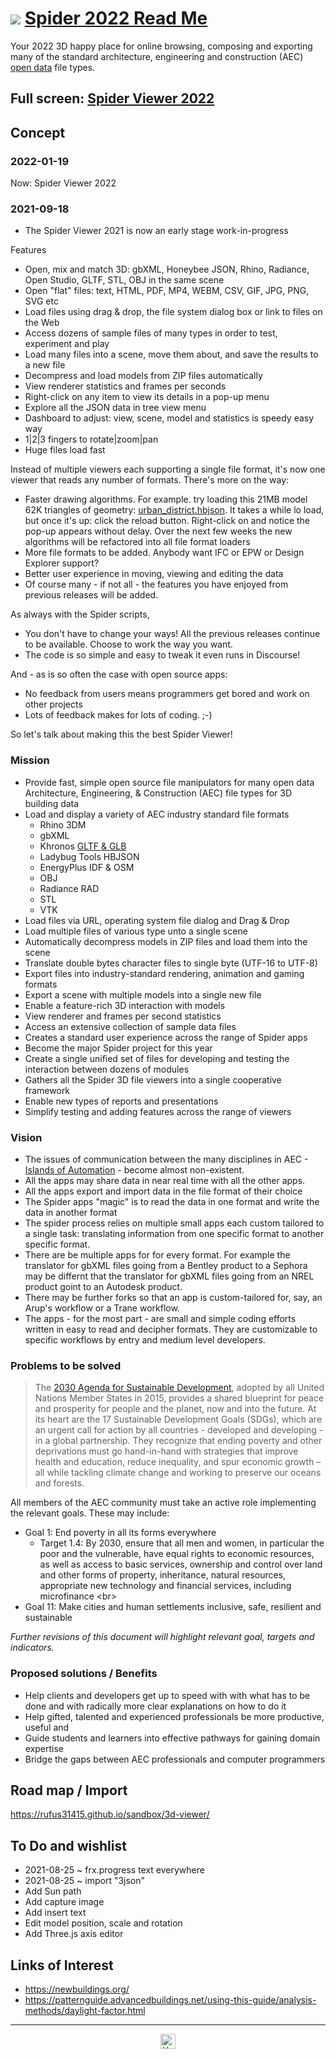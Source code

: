 # [![](https://pushme-pullyou.github.io/tootoo-2022/assets/icons/mark-github.svg )](https://github.com/ladybug-tools/spider-2022/ "Source code on GitHub" ) [Spider 2022 Read Me]( https://ladybug-tools.github.io/spider-2022/ "Home page" )

Your 2022 3D happy place for online browsing, composing and exporting many of the standard architecture, engineering and construction (AEC) [open data]( https://en.wikipedia.org/wiki/Open_data ) file types.

## Full screen: [Spider Viewer 2022]( https://ladybug.tools/spider-2022/spider-viewer/)


<!--@@@
<iframe id=ifr src=https://ladybug.tools/spider-2022/spider-viewer/ class="iframe-resize" ></iframe>
_Lissajous Orbits_

@@@-->

<!--

[Dev Version]( https://ladybug.tools/spider-2022/dev/ )

<button onclick='ifr.contentWindow.location.hash="https://cdn.jsdelivr.net/gh/ladybug-tools/3d-models@master/hbjson-sample-files/2022/demo05.hbjson"' >cityscape  ~ demo05</button>
-->


## Concept

### 2022-01-19

Now: Spider Viewer 2022

### 2021-09-18

* The Spider Viewer 2021 is now an early stage work-in-progress

Features
* Open, mix and match 3D: gbXML, Honeybee JSON, Rhino, Radiance, Open Studio, GLTF, STL, OBJ in the same scene
* Open "flat" files: text, HTML, PDF, MP4, WEBM, CSV, GIF, JPG, PNG, SVG etc
* Load files using drag & drop, the file system dialog box or link to files on the Web
* Access dozens of sample files of many types in order to test, experiment and play
* Load many files into a scene, move them about, and save the results to a new file
* Decompress and load models from ZIP files automatically
* View renderer statistics and frames per seconds
* Right-click on any item to view its details in a pop-up menu
* Explore all the JSON data in tree view menu
* Dashboard to adjust: view, scene, model and statistics is speedy easy way
* 1|2|3 fingers to rotate|zoom|pan
* Huge files load fast

Instead of multiple viewers each supporting a single file format, it's now one viewer that reads any number of formats. There's more on the way:

* Faster drawing algorithms. For example. try loading this 21MB model 62K triangles of geometry: [urban_district.hbjson]( https://www.ladybug.tools/spider-2021/spider-viewer/#https://cdn.jsdelivr.net/gh/ladybug-tools/3d-models@master/hbjson-sample-files/2021/Urban_District.zip ). It takes a while lo load, but once it's up: click the reload button. Right-click on and notice the pop-up appears without delay. Over the next few weeks the new algorithms will be refactored into all file format loaders
* More file formats to be added. Anybody want IFC or EPW or Design Explorer support?
* Better user experience in moving, viewing and editing the data
* Of course many - if not all - the features you have enjoyed from previous releases will be added.

As always with the Spider scripts,
* You don't have to change your ways! All the previous releases continue to be available. Choose to work the way you want.
* The code is so simple and easy to tweak it even runs in Discourse!

And - as is so often the case with open source apps:

* No feedback from users means programmers get bored and work on other projects
* Lots of feedback makes for lots of coding. ;-)

So let's talk about making this the best Spider Viewer!


### Mission

* Provide fast, simple open source file manipulators for many open data Architecture, Engineering, & Construction (AEC) file types for 3D building data
* Load and display a variety of AEC industry standard file formats
	* Rhino 3DM
	* gbXML
	* Khronos [GLTF & GLB]( https://en.wikipedia.org/wiki/GlTF )
	* Ladybug Tools HBJSON
	* EnergyPlus IDF & OSM
	* OBJ
	* Radiance RAD
	* STL
	* VTK
* Load files via URL, operating system file dialog and Drag & Drop
* Load multiple files of various type unto a single scene
* Automatically decompress models in ZIP files and load them into the scene
* Translate double bytes character files to single byte (UTF-16 to UTF-8)
* Export files into industry-standard rendering, animation and gaming formats
* Export a scene with multiple models into a single new file
* Enable a feature-rich 3D interaction with models
* View renderer and frames per second statistics
* Access an extensive collection of sample data files
* Creates a standard user experience across the range of Spider apps
* Become the major Spider project for this year
* Create a single unified set of files for developing and testing the interaction between dozens of modules
* Gathers all the Spider 3D file viewers into a single cooperative framework
* Enable new types of reports and presentations
* Simplify testing and adding features across the range of viewers

### Vision

* The issues of communication between the many disciplines in AEC - [Islands of Automation]( https://en.wikipedia.org/wiki/Islands_of_automation ) - become almost non-existent.
* All the apps may share data in near real time with all the other apps.
* All the apps export and import data in the file format of their choice
* The Spider apps "magic" is to read the data in one format and write the data in another format
* The spider process relies on multiple small apps each custom tailored to a single task: translating information from one specific format to another specific format.
* There are be multiple apps for for every format. For example the translator for gbXML files going from a Bentley product to a Sephora may be differnt that the translator for gbXML files going from an NREL product goint to an Autodesk product.
* There may be further forks so that an app is custom-tailored for, say, an Arup's workflow or a  Trane workflow.
* The apps - for the most part - are small and simple coding efforts written in easy to read and decipher formats. They are customizable to specific workflows by entry and medium level developers.


### Problems to be solved

>The [2030 Agenda for Sustainable Development]( https://sustainabledevelopment.un.org/post2015/transformingourworld ), adopted by all United Nations Member States in 2015, provides a shared blueprint for peace and prosperity for people and the planet, now and into the future. At its heart are the 17 Sustainable Development Goals (SDGs), which are an urgent call for action by all countries - developed and developing - in a global partnership. They recognize that ending poverty and other deprivations must go hand-in-hand with strategies that improve health and education, reduce inequality, and spur economic growth – all while tackling climate change and working to preserve our oceans and forests.

All members of the AEC community must take an active role implementing the relevant goals. These may include:

* Goal 1: End poverty in all its forms everywhere
	* Target 1.4: By 2030, ensure that all men and women, in particular the poor and the vulnerable, have equal rights to economic resources, as well as access to basic services, ownership and control over land and other forms of property, inheritance, natural resources, appropriate new technology and financial services, including microfinance &lt;br&gt;
* Goal 11: Make cities and human settlements inclusive, safe, resilient and sustainable

_Further revisions of this document will highlight relevant goal, targets and indicators._

### Proposed solutions / Benefits

* Help clients and developers get up to speed with with what has to be done and with radically more clear explanations on how to do it
* Help gifted, talented and experienced professionals be more productive, useful and
* Guide students and learners into effective pathways for gaining domain expertise
* Bridge the gaps between AEC professionals and computer programmers


## Road map / Import

https://rufus31415.github.io/sandbox/3d-viewer/


## To Do and wishlist

* 2021-08-25 ~ frx.progress text everywhere
* 2021-08-25 ~ import "3json"
* Add Sun path
* Add capture image
* Add insert text
* Edit model position, scale and rotation
* Add Three.js axis editor

## Links of Interest

* https://newbuildings.org/
* https://patternguide.advancedbuildings.net/using-this-guide/analysis-methods/daylight-factor.html


***

<center><img title="Your AEC 3D viewer happy place!" width=24 src="https://ladybug.tools/spider-2022/assets/spider.ico">
</center>
